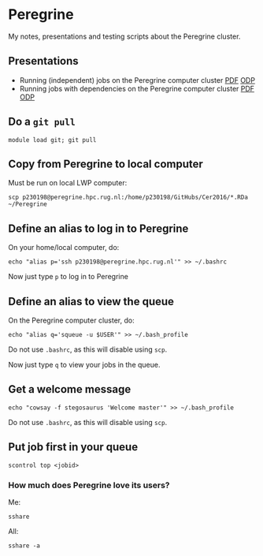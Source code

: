 # Peregrine

My notes, presentations and testing scripts about the Peregrine cluster.

## Presentations

 * Running (independent) jobs on the Peregrine computer cluster [PDF](independent_jobs.pdf) [ODP](independent_jobs.odp)
 * Running jobs with dependencies on the Peregrine computer cluster [PDF](job_dependencies.pdf) [ODP](job_dependencies.odp)

## Do a `git pull`

```
module load git; git pull
```

## Copy from Peregrine to local computer

Must be run on local LWP computer:

```
scp p230198@peregrine.hpc.rug.nl:/home/p230198/GitHubs/Cer2016/*.RDa ~/Peregrine
```

## Define an alias to log in to Peregrine

On your home/local computer, do:

```
echo "alias p='ssh p230198@peregrine.hpc.rug.nl'" >> ~/.bashrc
```

Now just type `p` to log in to Peregrine

## Define an alias to view the queue

On the Peregrine computer cluster, do:

```
echo "alias q='squeue -u $USER'" >> ~/.bash_profile
```

Do not use `.bashrc`, as this will disable using `scp`.

Now just type `q` to view your jobs in the queue.

## Get a welcome message

```
echo "cowsay -f stegosaurus 'Welcome master'" >> ~/.bash_profile
```

Do not use `.bashrc`, as this will disable using `scp`.

## Put job first in your queue

`scontrol top <jobid>`

### How much does Peregrine love its users?

Me:

```
sshare
```

All:

```
sshare -a
```